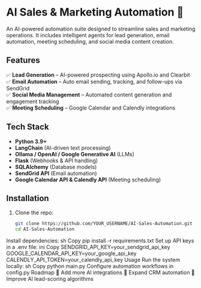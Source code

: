 # AI Sales & Marketing Automation 🚀
An AI-powered automation suite designed to streamline sales and marketing operations. It includes intelligent agents for lead generation, email automation, meeting scheduling, and social media content creation.

## Features
✅ **Lead Generation** – AI-powered prospecting using Apollo.io and Clearbit  
✅ **Email Automation** – Auto email sending, tracking, and follow-ups via SendGrid  
✅ **Social Media Management** – Automated content generation and engagement tracking  
✅ **Meeting Scheduling** – Google Calendar and Calendly integrations  

## Tech Stack
- **Python 3.9+**
- **LangChain** (AI-driven text processing)
- **Ollama / OpenAI / Google Generative AI** (LLMs)
- **Flask** (Webhooks & API handling)
- **SQLAlchemy** (Database models)
- **SendGrid API** (Email automation)
- **Google Calendar API & Calendly API** (Meeting scheduling)

## Installation
1. Clone the repo:
   ```sh
   git clone https://github.com/YOUR_USERNAME/AI-Sales-Automation.git
   cd AI-Sales-Automation
Install dependencies:
sh
Copy
pip install -r requirements.txt
Set up API keys in a .env file:
ini
Copy
SENDGRID_API_KEY=your_sendgrid_api_key
GOOGLE_CALENDAR_API_KEY=your_google_api_key
CALENDLY_API_TOKEN=your_calendly_api_key
Usage
Run the system locally:
sh
Copy
python main.py
Configure automation workflows in config.py
Roadmap
🔹 Add more AI integrations
🔹 Expand CRM automation
🔹 Improve AI lead-scoring algorithms
